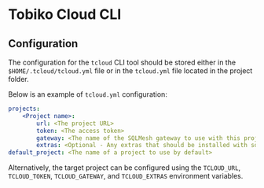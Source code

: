 # Tobiko Cloud CLI

## Configuration

The configuration for the `tcloud` CLI tool should be stored either in the `$HOME/.tcloud/tcloud.yml` file or in the `tcloud.yml` file located in the project folder.

Below is an example of `tcloud.yml` configuration:
```yaml
projects:
    <Project name>:
        url: <The project URL>
        token: <The access token>
        gateway: <The name of the SQLMesh gateway to use with this project>
        extras: <Optional - Any extras that should be installed with sqlmesh-enterprise>
default_project: <The name of a project to use by default>
```

Alternatively, the target project can be configured using the `TCLOUD_URL`, `TCLOUD_TOKEN`, `TCLOUD_GATEWAY`, and `TCLOUD_EXTRAS` environment variables.
